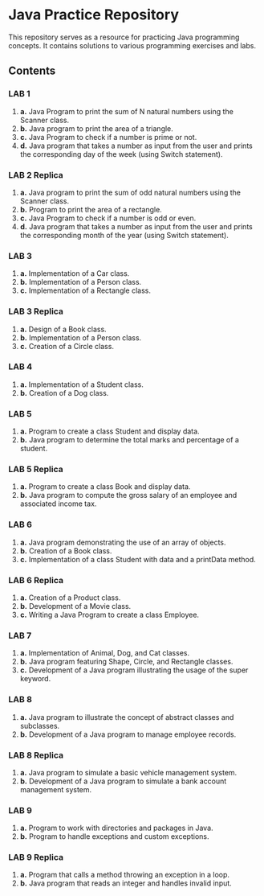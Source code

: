 # Java Practice Repository

This repository serves as a resource for practicing Java programming concepts. It contains solutions to various programming exercises and labs.

## Contents

### LAB 1

1. **a.** Java Program to print the sum of N natural numbers using the Scanner class.
2. **b.** Java program to print the area of a triangle.
3. **c.** Java Program to check if a number is prime or not.
4. **d.** Java program that takes a number as input from the user and prints the corresponding day of the week (using Switch statement).

### LAB 2 Replica

1. **a.** Java program to print the sum of odd natural numbers using the Scanner class.
2. **b.** Program to print the area of a rectangle.
3. **c.** Java Program to check if a number is odd or even.
4. **d.** Java program that takes a number as input from the user and prints the corresponding month of the year (using Switch statement).

### LAB 3

1. **a.** Implementation of a Car class.
2. **b.** Implementation of a Person class.
3. **c.** Implementation of a Rectangle class.

### LAB 3 Replica

1. **a.** Design of a Book class.
2. **b.** Implementation of a Person class.
3. **c.** Creation of a Circle class.

### LAB 4

1. **a.** Implementation of a Student class.
2. **b.** Creation of a Dog class.

### LAB 5

1. **a.** Program to create a class Student and display data.
2. **b.** Java program to determine the total marks and percentage of a student.

### LAB 5 Replica

1. **a.** Program to create a class Book and display data.
2. **b.** Java program to compute the gross salary of an employee and associated income tax.

### LAB 6

1. **a.** Java program demonstrating the use of an array of objects.
2. **b.** Creation of a Book class.
3. **c.** Implementation of a class Student with data and a printData method.

### LAB 6 Replica

1. **a.** Creation of a Product class.
2. **b.** Development of a Movie class.
3. **c.** Writing a Java Program to create a class Employee.

### LAB 7

1. **a.** Implementation of Animal, Dog, and Cat classes.
2. **b.** Java program featuring Shape, Circle, and Rectangle classes.
3. **c.** Development of a Java program illustrating the usage of the super keyword.

### LAB 8

1. **a.** Java program to illustrate the concept of abstract classes and subclasses.
2. **b.** Development of a Java program to manage employee records.

### LAB 8 Replica

1. **a.** Java program to simulate a basic vehicle management system.
2. **b.** Development of a Java program to simulate a bank account management system.

### LAB 9

1. **a.** Program to work with directories and packages in Java.
2. **b.** Program to handle exceptions and custom exceptions.

### LAB 9 Replica

1. **a.** Program that calls a method throwing an exception in a loop.
2. **b.** Java program that reads an integer and handles invalid input.
